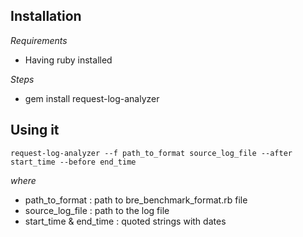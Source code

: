 Installation
--------------

*Requirements*

* Having ruby installed

*Steps*

* gem install request-log-analyzer


Using it
----------

    request-log-analyzer --f path_to_format source_log_file --after start_time --before end_time  

*where*

* path_to_format : path to bre_benchmark_format.rb file
* source_log_file : path to the log file
* start_time & end_time : quoted strings with dates 
